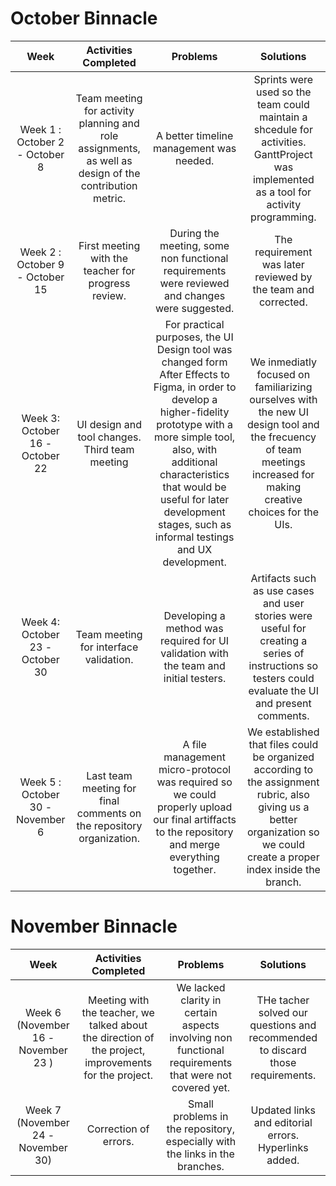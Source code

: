 ﻿
# October Binnacle 
| Week | Activities Completed | Problems | Solutions | 
| :---: | :---: | :---: |  :---: | 
| Week 1 : October 2 - October 8 | Team meeting for activity planning and role assignments, as well as design of the contribution metric. | A better timeline management was needed. | Sprints were used so the team could maintain a shcedule for activities. GanttProject was implemented as a tool for activity programming. | 
| Week 2 : October 9 - October 15 | First meeting with the teacher for progress review. | During the meeting, some non functional requirements were reviewed and changes were suggested. | The requirement was later reviewed by the team and corrected. | 
| Week 3: October 16 - October 22 | UI design and tool changes. Third team meeting | For practical purposes, the UI Design tool was changed form After Effects to Figma, in order to develop a higher-fidelity prototype with a more simple tool, also, with additional characteristics that would be useful for later development stages, such as informal testings and UX development. | We inmediatly focused on familiarizing ourselves with the new UI design tool and the frecuency of team meetings increased for making creative choices for the UIs. |  
| Week 4: October 23 - October 30 | Team meeting for interface validation. | Developing a method was required for UI validation with the team and initial testers. | Artifacts such as use cases and user stories were useful for creating a series of instructions so testers could evaluate the UI and present comments. | 
| Week 5 : October 30 -  November 6 | Last team meeting for final comments on the repository organization. | A file management micro-protocol was required so we could properly upload our final artiffacts to the repository and merge everything together. | We established that files could be organized according to the assignment rubric, also giving us a better organization so we could create a proper index inside the branch. |

# November Binnacle 
| Week | Activities Completed | Problems | Solutions | 
| :---: | :---: | :---: |  :---: | 
| Week 6 (November 16 - November 23 ) | Meeting with the teacher, we talked about the direction of the project, improvements for the project. | We lacked clarity in certain aspects  involving non functional requirements that were not covered yet. | THe tacher solved our questions and recommended to discard those requirements. | 
| Week 7 (November 24 - November 30) | Correction of errors. | Small problems in the repository, especially with the links in the branches. | Updated links and editorial errors. Hyperlinks added. |